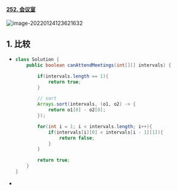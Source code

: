 #### [252. 会议室](https://leetcode-cn.com/problems/meeting-rooms/)

![image-20220124123621632](https://raw.githubusercontent.com/TWDH/Leetcode-From-Zero/pictures/img/image-20220124123621632.png)

## 1. 比较

- ```java
  class Solution {
      public boolean canAttendMeetings(int[][] intervals) {
  
          if(intervals.length == 1){
              return true;
          }
  
          // sort
          Arrays.sort(intervals, (o1, o2) -> {
              return o1[0] - o2[0];
          });
  
          for(int i = 1; i < intervals.length; i++){
              if(intervals[i][0] < intervals[i - 1][1]){
                  return false;
              }
          }
  
          return true;
      }
  }
  ```

- 